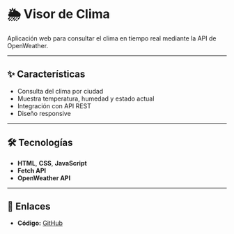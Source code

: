 # 🌦 Visor de Clima

Aplicación web para consultar el clima en tiempo real mediante la API de OpenWeather.

---

## ✨ Características
- Consulta del clima por ciudad
- Muestra temperatura, humedad y estado actual
- Integración con API REST
- Diseño responsive

---

## 🛠 Tecnologías
- **HTML**, **CSS**, **JavaScript**
- **Fetch API**
- **OpenWeather API**

---

## 🔗 Enlaces
- **Código:** [GitHub](https://github.com/alenunezzrivas/visor-clima)
